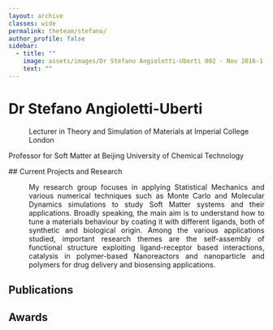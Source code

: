 ```yaml
---
layout: archive
classes: wide
permalink: theteam/stefano/
author_profile: false
sidebar:
  - title: ""
    image: assets/images/Dr Stefano Angioletti-Uberti 002 - Nov 2016-1.jpg
    text: ""
---
```


# Dr Stefano Angioletti-Uberti

<p style="margin-left: 40px"> Lecturer in Theory and Simulation of Materials at Imperial College London <br /> 
    
  Professor for Soft Matter at Beijing University of Chemical Technology  <br />
  
  </p>
## Current Projects and Research
<p style="margin-left: 40px" align="justify"> My research group focuses in applying Statistical Mechanics and various numerical techniques such as Monte Carlo and Molecular Dynamics simulations to study Soft Matter systems and their applications. Broadly speaking, the main aim is to understand how to tune a materials behaviour by coating it with different ligands, both of synthetic and biological origin. Among the various applications studied, important research themes are the self-assembly of functional structure exploiting ligand-receptor based interactions, catalysis in polymer-based Nanoreactors and nanoparticle and polymers for drug delivery and biosensing applications.</p>

## Publications

## Awards

